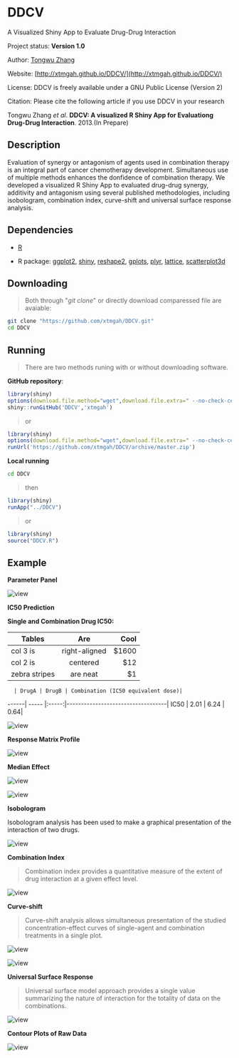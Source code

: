 DDCV
====

A Visualized Shiny App to Evaluate Drug-Drug Interaction

Project status: **Version 1.0**

Author: [Tongwu Zhang](mailto:zhangt8@mail.nih.gov)

Website: [http://xtmgah.github.io/DDCV/](http://xtmgah.github.io/DDCV/)

License: DDCV is freely available under a GNU Public License (Version 2)

Citation: Please cite the following article if you use DDCV in your research

Tongwu Zhang *et al*. **DDCV: A visualized R Shiny App for Evaluationg Drug-Drug Interaction**. 2013.(In Prepare) 




Description
-----------

Evaluation of synergy or antagonism of agents used in combination therapy is an integral part of cancer chemotherapy development. Simultaneous use of multiple methods enhances the donfidence of combination therapy. We developed a visualized R Shiny App to evaluated drug-drug synergy, additivity and antagonism using several published methodologies, including isobologram, combination index, curve-shift and universal surface response analysis. 


Dependencies
------------

* [R](http://www.r-project.org)

* R package: [ggplot2](http://ggplot2.org), [shiny](http://www.rstudio.com/shiny/), [reshape2](http://cran.r-project.org/web/packages/reshape2/index.html), [gplots](http://cran.r-project.org/web/packages/gplots/index.html), [plyr](http://plyr.had.co.nz), [lattice](http://cran.r-project.org/web/packages/lattice/index.html), [scatterplot3d](http://cran.r-project.org/web/packages/scatterplot3d/index.html)



Downloading 
------------

>Both through "*git clone*" or directly download comparessed file are avaiable:

```bash
git clone "https://github.com/xtmgah/DDCV.git"
cd DDCV
```



Running
-------

>There are two methods runing with or without downloading software. 

**GitHub repository**:

```R
library(shiny)
options(download.file.method="wget",download.file.extra=" --no-check-certificate")
shiny::runGitHub('DDCV','xtmgah')
```
>or

```R
library(shiny)
options(download.file.method="wget",download.file.extra=" --no-check-certificate")
runUrl('https://github.com/xtmgah/DDCV/archive/master.zip')
```

**Local running**

```bash
cd DDCV
```

>then

```R
library(shiny)
runApp("../DDCV")
```

>or 

```R
library(shiny)
source("DDCV.R")
```



Example
-------

**Parameter Panel**

![view](https://raw.github.com/xtmgah/DDCV/master/doc/panel2.png)

**IC50 Prediction**

**Single and Combination Drug IC50:**

| Tables        | Are           | Cool  |
| ------------- |:-------------:| -----:|
| col 3 is      | right-aligned | $1600 |
| col 2 is      | centered      |   $12 |
| zebra stripes | are neat      |    $1 |


      | DrugA | DrugB | Combination (IC50 equivalent dose)|
------| ----- |:-----:|-----------------------------------|
 IC50 |  2.01 | 6.24  |                               0.64|


![view](https://raw.github.com/xtmgah/DDCV/master/doc/ic502.png)

**Response Matrix Profile**

![view](https://raw.github.com/xtmgah/DDCV/master/doc/rmprofile.png)

**Median Effect**

![view](https://raw.github.com/xtmgah/DDCV/master/doc/meffect.png)

![view](https://raw.github.com/xtmgah/DDCV/master/doc/meffect2.png)

**Isobologram**

Isobologram analysis has been used to make a graphical presentation of the interaction of two drugs. 

![view](https://raw.github.com/xtmgah/DDCV/master/doc/isob.png)

**Combination Index**

>Combination index provides a quantitative measure of the extent of drug interaction at a given effect level.

![view](https://raw.github.com/xtmgah/DDCV/master/doc/cindex.png)

**Curve-shift**

>Curve-shift analysis allows simultaneous presentation of the studied concentration-effect curves of single-agent and combination treatments in a single plot. 

![view](https://raw.github.com/xtmgah/DDCV/master/doc/cshift.png)

![view](https://raw.github.com/xtmgah/DDCV/master/doc/cshift2.png)

**Universal Surface Response**

>Universal surface model approach provides a single value summarizing the nature of interaction for the totality of data on the combinations.

![view](https://raw.github.com/xtmgah/DDCV/master/doc/3d.png)

**Contour Plots of Raw Data**

![view](https://raw.github.com/xtmgah/DDCV/master/doc/contour.png)




